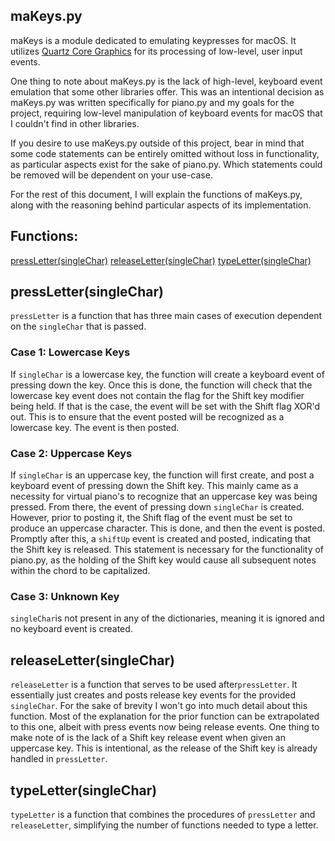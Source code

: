 ## maKeys.py


maKeys is a module dedicated to emulating keypresses for macOS. It utilizes [Quartz Core Graphics](https://developer.apple.com/documentation/coregraphics) for its processing of low-level, user input events.

One thing to note about maKeys.py is the lack of high-level, keyboard event emulation that some other libraries offer. This was an intentional decision as maKeys.py was written specifically for piano.py and my goals for the project, requiring low-level manipulation of keyboard events for macOS that I couldn't find in other libraries.

If you desire to use maKeys.py outside of this project, bear in mind that some code statements can be entirely omitted without loss in functionality, as particular aspects exist for the sake of piano.py. Which statements could be removed will be dependent on your use-case. 

For the rest of this document, I will explain the functions of maKeys.py, along with the reasoning behind particular aspects of its implementation.

## Functions:

[pressLetter(singleChar)](#pressLettersingleChar)
[releaseLetter(singleChar)](#releaseLettersingleChar)
[typeLetter(singleChar)](#typeLettersingleChar)

## pressLetter(singleChar)
```pressLetter``` is a function that has three main cases of execution dependent on the ``singleChar`` that is passed. 
### Case 1: Lowercase Keys
If ```singleChar``` is a lowercase key, the function will create a keyboard event of pressing down the key. Once this is done, the function will check that the lowercase key event does not contain the flag for the Shift key modifier being held. If that is the case, the event will be set with the Shift flag XOR'd out. This is to ensure that the event posted will be recognized as a lowercase key. The event is then posted.
### Case 2: Uppercase Keys
If ``singleChar`` is an uppercase key, the function will first create, and post a keyboard event of pressing down the Shift key. This mainly came as a necessity for virtual piano's to recognize that an uppercase key was being pressed. From there, the event of pressing down ``singleChar`` is created. However, prior to posting it, the Shift flag of the event must be set to produce an uppercase character. This is done, and then the event is posted. Promptly after this, a ``shiftUp`` event is created and posted, indicating that the Shift key is released. This statement is necessary for the functionality of piano.py, as the holding of the Shift key would cause all subsequent notes within the chord to be capitalized.
### Case 3: Unknown Key
``singleChar``is not present in any of the dictionaries, meaning it is ignored and no keyboard event is created.

## releaseLetter(singleChar)
``releaseLetter`` is a function that serves to be used after``pressLetter``. It essentially just creates and posts release key events for the provided ``singleChar``. For the sake of brevity I won't go into much detail about this function. Most of the explanation for the prior function can be extrapolated to this one, albeit with press events now being release events. One thing to make note of is the lack of a Shift key release event when given an uppercase key. This is intentional, as the release of the Shift key is already handled in ``pressLetter``.

## typeLetter(singleChar)
``typeLetter`` is a function that combines the procedures of ``pressLetter`` and ``releaseLetter``, simplifying the number of functions needed to type a letter.
